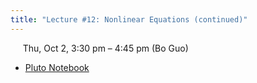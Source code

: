 ```yaml
---
title: "Lecture #12: Nonlinear Equations (continued)"
---
```


&nbsp;&nbsp;&nbsp;&nbsp;&nbsp;Thu, Oct 2, 3:30 pm – 4:45 pm (Bo Guo)

- [Pluto Notebook](../assets/pluto_notebooks/Lec12_nonlinear_equations_continued.html)
